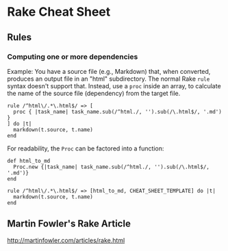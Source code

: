 # Rake Cheat Sheet

## Rules

### Computing one or more dependencies

Example: You have a source file (e.g., Markdown) that, when converted,
produces an output file in an "html" subdirectory. The normal Rake `rule`
syntax doesn't support that. Instead, use a `proc` inside an array, to
calculate the name of the source file (dependency) from the target file.

    rule /^html\/.*\.html$/ => [
      proc { |task_name| task_name.sub(/^html./, '').sub(/\.html$/, '.md') }
    ] do |t|
      markdown(t.source, t.name)
    end

For readability, the `Proc` can be factored into a function:

    def html_to_md
      Proc.new {|task_name| task_name.sub(/^html./, '').sub(/\.html$/, '.md')}
    end

    rule /^html\/.*\.html$/ => [html_to_md, CHEAT_SHEET_TEMPLATE] do |t|
      markdown(t.source, t.name)
    end

## Martin Fowler's Rake Article

<http://martinfowler.com/articles/rake.html>
